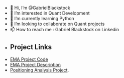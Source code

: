 - 👋 Hi, I’m @GabrielBlackstock
- 👀 I’m interested in Quant Development
- 🌱 I’m currently learning Python
- 💞️ I’m looking to collaborate on Quant projects
- 📫 How to reach me : Gabriel Blackstock on Linkedin
- ## Project Links
- [EMA Project Code](EMA%20Project.md)
- [EMA Project Description](EMA%20Project%20Description.md)
- [Positioning Analysis Project](https://github.com/GabrielBlackstock/GabrielBlackstock/blob/main/PositioningAnalysis.ipynb).
<!---
GabrielBlackstock/GabrielBlackstock is a ✨ special ✨ repository because its `README.md` (this file) appears on your GitHub profile.
You can click the Preview link to take a look at your changes.
--->

